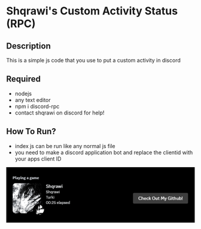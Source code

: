 # Shqrawi's Custom Activity Status (RPC)

## Description
This is a simple js code that you use to put a custom activity in discord

## Required
- nodejs
- any text editor
- npm i discord-rpc
- contact shqrawi on discord for help!



## How To Run?
- index js can be run like any normal js file
- you need to make a discord application bot and replace the clientid with your apps client ID





![Image Description](image.png)
